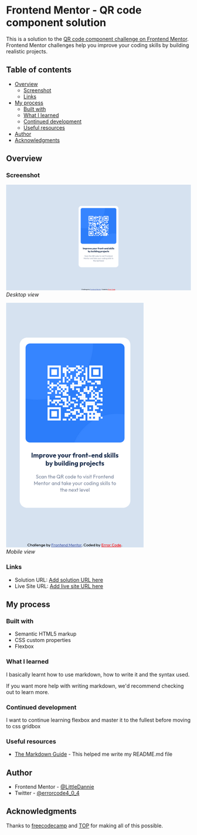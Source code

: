 # Frontend Mentor - QR code component solution

This is a solution to the [QR code component challenge on Frontend Mentor](https://www.frontendmentor.io/challenges/qr-code-component-iux_sIO_H). Frontend Mentor challenges help you improve your coding skills by building realistic projects. 

## Table of contents

- [Overview](#overview)
  - [Screenshot](#screenshot)
  - [Links](#links)
- [My process](#my-process)
  - [Built with](#built-with)
  - [What I learned](#what-i-learned)
  - [Continued development](#continued-development)
  - [Useful resources](#useful-resources)
- [Author](#author)
- [Acknowledgments](#acknowledgments)

## Overview

### Screenshot

![desktop view](./screenshots/desktop-view.png)  
_Desktop view_

![mobile-view](./screenshots/mobile-view.png)  
_Mobile view_

### Links

- Solution URL: [Add solution URL here](https://your-solution-url.com)
- Live Site URL: [Add live site URL here](https://your-live-site-url.com)

## My process

### Built with

- Semantic HTML5 markup
- CSS custom properties
- Flexbox

### What I learned

I basically learnt how to use markdown, how to write it and the syntax used.

If you want more help with writing markdown, we'd recommend checking out  to learn more.

### Continued development

I want to continue learning flexbox and master it to the fullest before moving to css gridbox

### Useful resources

- [The Markdown Guide](https://www.markdownguide.org/) - This helped me write my README.md file

## Author

- Frontend Mentor - [@LittleDannie](https://www.frontendmentor.io/profile/LittleDannie)
- Twitter - [@errorcode4_0_4](https://www.twitter.com/)

## Acknowledgments

Thanks to [freecodecamp](https://www.freecodecamp.org) and [TOP](https://www.theodinproject.com) for making all of this possible.
